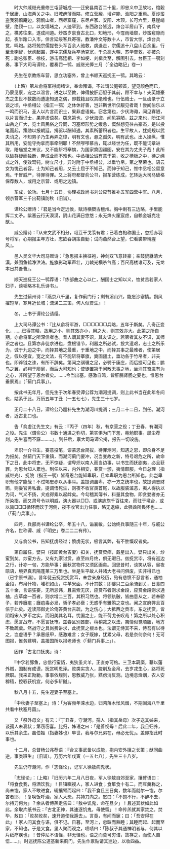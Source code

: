 <!-- { "loadSidebar": true } -->
　　时大帅戚继光重修三屯营城成——迁安县南百二十里，即忠义中卫故地，绾榖于居庸、山海两关之中。旧城痹薄而隘，修立营廨，增卢能、渔阳之重焉。夏炒蛮盗我鸦鹘庵边。鸦鹘山者，西尽窟窿，东尽卢家、安阳、木顶，长可六里，悬崖峭壁，绝顶一口，以女墙堵之，人迹罕到。东西敌台皆远，烽台半居山下，南兵守之，樵苏往来，遂成间道。炒蛮岁禀食古北口，知地形，今霪雨墙颓，炒蛮窥隙而起，夜半踰口入市，佯言延绥客兵寄宿，教潘仲文等数十人，市皆大惊，烽台兵觉，鸣炮。路将苑宗儒提苍头军百余人驰救，虏退走，宗儒追十八盘山百余里，行至舍喇智，伏虏起围，遂中宗儒及兵卒汤克宽，千总高大朝、苏学奋救，亦被杀死；副总张臣、徐枝，游击高廷相、李如梗、刘楫兵至，解围引去。台臣王一鹗刻奏，事下大司马谭纶，覆奏罚一鹗、戚继光俸三月（「全边略记」卷一）

　　先生在京教练车营，思立功塞外，曾上书顺天巡抚王一鹗。其略云：

　　（上略）第从俞将军得闻绪论，奉命拜谒，不过谓公庭顿首，望见颜色而已，乃蒙见察，宠之以温言，进之以至教，俾得披肝沥胆于其前，顾不幸与！夫英雄豪杰之生世不数数而遭逢知遇之偶，即载籍且叹其绝难也。行伍贱士，一旦齿录于立谈之顷，中丞相公（指王一鹗）之休休好善，岂非斯世所仅觏见者哉！尝闻伯乐以一鸣而识马，圣人以片言而识士，果非虚语矣。窃念第也，少伏海诹，闻见寡陋，以片言而识士，果非虚语矣。窃念第也，少伏海诹，闻见寡陋，兹之来也，盼江河山岳之广大，览土风民俗之异同，习塞垣形势之缓急，慨然想见往古豪杰，是以投笔而起，策勋以报朝廷，捐驱以酬知遇，其素所蓄积者也。生平故人，犹规规以武夫诮之，不知男子乃生再弄之璋，明有文也，悬之孤矢，明有武也。出入操纵，惟其所用，安能守拘挛而事牵制耶！不然嘐嘐慕古，辄以经世为任，既不能词章进取，陪庙堂之末议，又不能斩将搴旗，为国家奠固疆圉，安在其为丈夫子哉！此所以破群疑而独断，弃成业而不难也。中丞相公诚有意于第，收之槽枥之中，待之绳式之外，使效驽钝，树立尺寸，异时附于中丞相公，以垂竹帛，第之至荣也。语云女为悦己者容，士为知己者用，又云士屈于不知己，而伸于知己，惟中丞相公留意焉。干冒威严，待罪待罪。又上将府都督俞公书，报车营练成，乞转达大司马破格保荐数人，或用之京营、或用之边镇。

　　车成，论功。七月十五日，协理戎政尚书刘公应节推补五军四营中军。八月，领京营军三千出蓟镇防秋（旧谱）。

　　谭纶公赠诗：『君是当今定远侯，赋诗横槊古檀州。胸中剩有三边略，手里能挥二丈矛。紫塞云行天漠漠，阴山花满日悠悠；永无烽火廑宸虑，自赖金城克壮猷』。

　　戚公赠诗：『从来文武不相分，俎豆干戈羡有君；已着白袍称国士，忽摇赤羽号将军。心期报主年方壮，志欲吞胡策自勤；试向燕然台上望，伫看裘带靖腥风』。

　　邑人吴文华大司马赠诗：『急思报主换征袍，神剑双飞意转豪；亲鼓貔貅清大漠，兼围鱼鹤净洪涛。旌旗影动军声壮，刀戟光横杀气高；百尺高楼谁可及，元龙本日共吾曹』。

　　顺天巡抚王公一鹗荐语：『练部曲之心以仁，酬国士之知以义，恤贫苦若家人妇子，谈韬略本礼乐诗书』。

　　先生过蓟州诗：『燕京八千里，复作蓟门行；剩有溪山兴，能忘沙塞情。朔风摧短草，寒月近长城；流涕二三策，何人似贾生』！

　　冬，上书于谭纶公请缨。

　　上大司马谭公书：『比从俞将军游，□□□□□□兵略，五年于斯矣。凡奇正变化，……已得其精，故用之小，则其效亦小，用之大，则其效亦大。此第之所自期，亦俞将军之所深信者也。昔人谓其妻不识，其友识之。若第者其友不识，其师识之者也。且第亦非徒求进也，盘根错节，利器之所必试，投大遗艰，志士之所乐为，诚于九边之中，而择其地之最重，于重地之中，而择其事之最难者，使第居之，假以便宜，宽之文法，有不能斩将搴旗，奠固疆土，垂功各于竹帛者，非夫也。即斧钺之诛，有所不辞矣。第闻之骐骥之足，必骋于康庄，而后捷可见也；鹏鸟之翼，必翔于廖廓，而后大可知也；使徒置第于闲散无事之地，坐消其奋进有为之心，非所望于恩台者矣。……今当出塞，感激自鸣，皆肝膈肾肠之要也，惟恩台垂察焉』（「蓟门兵事」）。

　　按此书无年月，但先生于次年春受谭公荐为潮河提调，则上此书当在此年冬间也，姑系于此。万历五年丁丑（一五七七），先生三十七岁。

　　正月二十八日，谭纶公乃题补先生为潮河川提调；三月二十二日，到任。潮河者，近古北口也。

　　告「俞虚江先生文」有云：『丙子（四年）秋，有京营之役；丁丑春，有潮河之役。先生（谓俞公）书数十通进之弥切，第实惧为门下羞，黾勉职事。屡尘荐剡，先生喜而不寐………』。到任后，禀大司马谭公揭，报告一切设施。

　　卑职一介书生，妄意投笔，谬蒙恩台简拔，待罪潮河，知遇之恩，即杀身不足为报矣。然蓟门天下重镇，而潮河蓟门要冲，况当变故之新，特号艰危之所，故命下之日，此中将吏，无不惊疑，谓卑炽以南人而当边事，以书生而抚剧夷，必且获罪，为恩台知人累也。到任以来，内外相安，春赏一颁，夷情颇服，今日总理（指戚继光）、抚院（指王一鹗）皆奇恩台能知卑职，且幸卑职为恩台所知也。此岂卑职有他才能哉！不过竭忠赤以从事耳。盖提调虽卑，亦一方之统率也，故提调志财贿，则委官务私囊，提调悟死生，则夜不收官畏首尾，以故服装滥恶，夷人得执以为词，气义不扬，犬戎得乘以起衅矣。今勾稽其簿书，料量其食物，即贪婪者亦无所染指，而又肃号令以明威，演火器以□□，或演旌旗千百往来，而驻于墩台，或以骑□□□循环而饮于河侧，夜不收官出力任事，略无退缩，此强酋所畏怀也……（「蓟门兵事」）。

　　四月，兵部尚书谭纶公卒，年五十八，谥襄敏。公始终兵事随三十年，与戚公齐名，世称谭、戚（「明史」卷二二二有传）。

　　又与俞公书，告知抚虏经过；愤虏无状，极言其弊，有不胜慨叹者矣。

　　第自履任，嬖只（按即黄台吉妻）扣关，抚赏荧瘁，戴星出入，嬖只出关，炒蛮到矣。炒蛮方去，又有九家讨赏，直至四月终，俱无暇日。兹抚赏毕，将有巡边之行，计亦一旬，方能毕事；而秋赏物件又须区画矣。回思昔时，谈笑从容，昼夜晤语，境界真若隔蓬莱三万里也。坐是生平故人并诸大老书问俱废，实非得已也（已字原书漏）。昔年徒云抚赏抚赏耳，未尝亲身经历，殆有悲愤不忍言者，通袖金段，布帛什物，堆积如山，牛羊米面，不计其数；即嬖只三百余骑到关，日食四五十金，言语狂妄，无所忌讳，且需索无厌，应赏布者则求金段，应赏金段则求通袖，应草席一百者，则求增二三百，其积习然也。将领骫骳，皆曲意从之，若奉骄子，若养廱疽；廱疽毒必发，骄子孝必衰；无惑乎有雅鹘之变也。闻之宣府弊且百倍于此矣。近读邢御史论俺答黄台吉疏，为之伤心；大抵西之贡市，东之抚赏，皆阴蹈宋人岁币之实，而阳美其名耳。忧国之士，能不荷戈长叹哉！第之所以处心积虑，愿言战守，不愿言抚市。兹春区别酋部，稍稍裁之以法，夷情似觉顺服，地方不致疏虞。然战守之具尚费讲求，此抚赏之根本也。法谓无恃其不来，恃吾有以待之，岂虚语乎？承惠纸甲，感激难言；女子既嫁，犹累父母，若是奈何奈何！无可图报，惟务建明，盖报国所以报老师也（「蓟门兵事上」）。

　　因作「古北口抚夷」诗：

　　『中孚若豚鱼，忠信行蛮貊，夷狄虽犬羊，正直亦可格。三卫本羁縻，藉以藩外贼，国制有成谟，抚赏明恩泽。败类实贪人，脧削及金帛，去岁戎生心，路将死厥职。我来正劻勷，事事依规则，恩敷威乃张，黠虏消反测。边境息烽烟，农人安稼穑，控驭获机宜，何必多斩馘』。

　　秋八月十五，先生迎妻子至塞上。

　　「中秋妻子至塞上」诗：「为客频年滦水边，归鸿落木怅风烟，不期闽海八千里共看中秋塞月圆』。

　　又「祭外母文」有云：『丁丑春，守潮河。孺人（指其岳母）次子送其姊来，谈孺人未衰状；第窃窃喜。比归，姊语之曰：「是善视母！后此二年，我且归养，以乐其余生。虽伯姬（指妻姊也）早世，我与尔兄弟在，母必无忧」。盖即指此时事也。

　　十二月，总督杨公兆荐语：『合文事武备以成能，抱内安外攘之长策；猷同曲逆，事类班生』（旧谱）。万历六年戊寅（一五七八），先生三十八岁。

　　先生仍守潮河，作「志怪论」，记军人徐敖病鬼状。

　　「志怪论」：（上略）『旧历六年二月八日夜，军人徐敖自郊至家，攘臂语曰：「将食食我，将酒饮我」！目镇瞋视人，家人进食；食箪食十有二，而豆羹称之，尚未饱，家人不敢进食，辄攘臂而起曰：「我不食且三日矣，数年而就尔一饱，尔吝者耶」！复唤饭呼酒，家人大恐，共持刀向之。怒曰：「不饱不行，不醉不去，尔持刀何为」？余从者傅羔走告曰：「敖中饥鬼，命在旦夕」！且述其状如此如此。余取片纸书云：「古北正神，其速逐饥鬼，毋使留」！命传羔就其家焚之。焚毕，敖曰：「败矣败矣，速开道使我遁去」。言竟，有间而寐；曰：「吾安得在此」！家人问其食与语，俱不记。日暮，至河上，忽跌而熟睡；其睡而起、起而至家，不知也。于是又食。里人聚而观之，啧啧曰：「陈叔子其通神明者与，何其以片纸疗疾也」！昔仲尼不语怪，非无怪也，语之而莫可穷诘，故存之，而使人自悟……』。时巡抚陈公道基新来蓟门，先生作禀贴请其巡边，以收四益。

